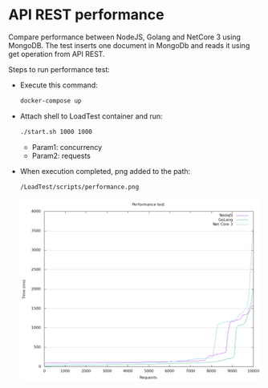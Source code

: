 # API REST performance
Compare performance between NodeJS, Golang and NetCore 3 using MongoDB. The test inserts one document in MongoDb and reads it using get operation from API REST.

Steps to run performance test:

- Execute this command:
  ```bash
  docker-compose up
  ```
- Attach shell to LoadTest container and run:
  ```bash
  ./start.sh 1000 1000
  ```
    - Param1: concurrency
    - Param2: requests
    
- When execution completed, png added to the path:
  ```bash
  /LoadTest/scripts/performance.png
  ```
  
  ![Performance image](https://github.com/AlexMorales85/ApiRestPerformance/blob/master/LoadTest/scripts/performance.png)

